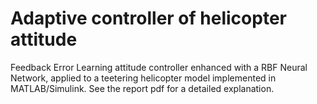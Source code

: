 # Adaptive controller of helicopter attitude
Feedback Error Learning attitude controller enhanced with a RBF Neural Network, applied to a teetering helicopter model implemented in MATLAB/Simulink.
See the report pdf for a detailed explanation.
